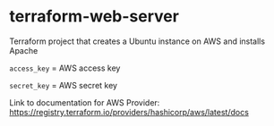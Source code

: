 # terraform-web-server
Terraform project that creates a Ubuntu instance on AWS and installs Apache

`access_key` = AWS access key

`secret_key` = AWS secret key

Link to documentation for AWS Provider: https://registry.terraform.io/providers/hashicorp/aws/latest/docs
